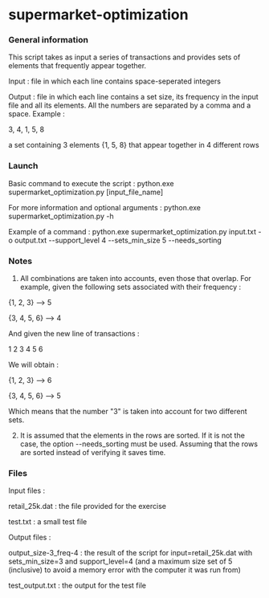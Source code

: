 # supermarket-optimization

### General information ###
This script takes as input a series of transactions and provides sets of elements that frequently appear together.

Input : file in which each line contains space-seperated integers

Output : file in which each line contains a set size, its frequency in the input file and all its elements. All the numbers are separated by a comma and a space. Example :

3, 4, 1, 5, 8

a set containing 3 elements {1, 5, 8} that appear together in 4 different rows

### Launch ###
Basic command to execute the script :
python.exe supermarket_optimization.py [input_file_name]

For more information and optional arguments :
python.exe supermarket_optimization.py -h

Example of a command :
python.exe supermarket_optimization.py input.txt -o output.txt --support_level 4 --sets_min_size 5 --needs_sorting

### Notes ###

1) All combinations are taken into accounts, even those that overlap. For example, given the following sets associated with their frequency :

{1, 2, 3} --> 5

{3, 4, 5, 6} --> 4

And given the new line of transactions :

1 2 3 4 5 6

We will obtain :

{1, 2, 3} --> 6

{3, 4, 5, 6} --> 5

Which means that the number "3" is taken into account for two different sets.

2) It is assumed that the elements in the rows are sorted. If it is not the case, the option --needs_sorting must be used. Assuming that the rows are sorted instead of verifying it saves time.

### Files ###

Input files :

retail_25k.dat : the file provided for the exercise

test.txt : a small test file

Output files :

output_size-3_freq-4 : the result of the script for input=retail_25k.dat with sets_min_size=3 and support_level=4 (and a maximum size set of 5 (inclusive) to avoid a memory error with the computer it was run from)

test_output.txt : the output for the test file
